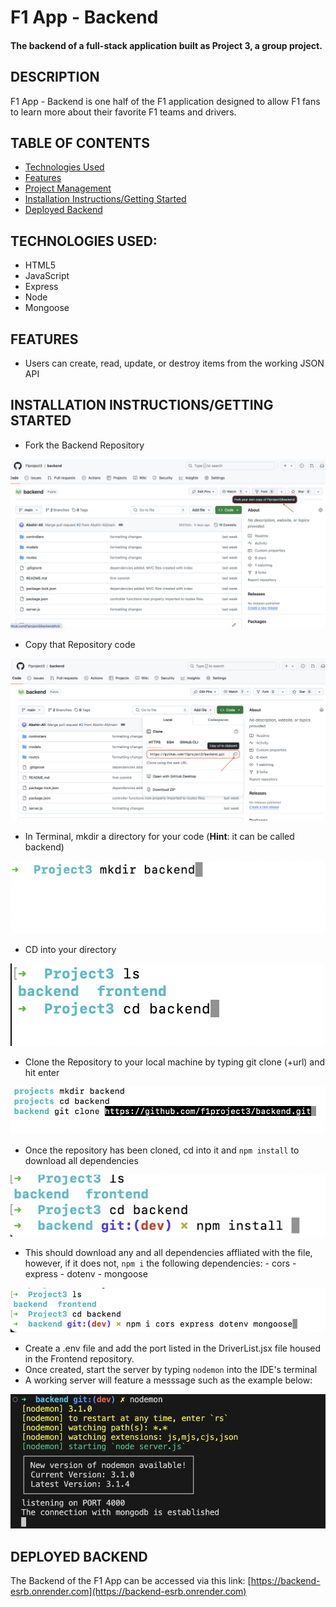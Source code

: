 # F1 App - Backend

#### The backend of a full-stack application built as Project 3, a group project.

## DESCRIPTION 
F1 App - Backend is one half of the F1 application designed to allow F1 fans to learn more about their favorite F1 teams and drivers. 

## TABLE OF CONTENTS
* [Technologies Used](#technologiesused)
* [Features](#features)
* [Project Management](#projectmanagement)
* [Installation Instructions/Getting Started](#installation-instructionsgetting-started)
* [Deployed Backend](#deployedbackend)

## <a name="technologiesused"></a>TECHNOLOGIES USED: 
* HTML5 
* JavaScript 
* Express 
* Node 
* Mongoose

## <a name="features"></a>FEATURES
* Users can create, read, update, or destroy items from the working JSON API 



## <a name="installationinstructions/gettingstarted"></a>INSTALLATION INSTRUCTIONS/GETTING STARTED
* Fork the Backend Repository 

 ![Fork Backend Repository](./public/imgs/backend_fork.png)

* Copy that Repository code 

![Copy Backend Repository Code](./public/imgs/Copy_backend_url.png)

* In Terminal, mkdir a directory for your code (**Hint**: it can be called backend)

 ![Create Repo Directory](./public/imgs/mkdir_repo_directory.png)

* CD into your directory

 ![Cd into Directory](./public/imgs/cd_repo.png)  

* Clone the Repository to your local machine by typing git clone (+url) and hit enter 

 ![Create Repo Directory](./public/imgs/git_clone_repo.png)

* Once the repository has been cloned, cd into it and `npm install` to download all dependencies

 ![NPM Install](./public/imgs/npm_install.png)
 
* This should download any and all dependencies affliated with the file, however, if it does not, `npm i` the following dependencies: 
        - cors 
        - express 
        - dotenv 
        - mongoose

 ![Downloading Dependencies Individually](./public/imgs/downloading_dependencies.png)

* Create a .env file and add the port listed in the DriverList.jsx file housed in the Frontend repository.
* Once created, start the server by typing `nodemon` into the IDE's terminal 
* A working server will feature a messsage such as the example below: 

 ![Backend Nodemon Working](./public/imgs/backend_nodemon.png)

## <a name="deployedbackend"></a>DEPLOYED BACKEND
The Backend of the F1 App can be accessed via this link: [https://backend-esrb.onrender.com](https://backend-esrb.onrender.com)
